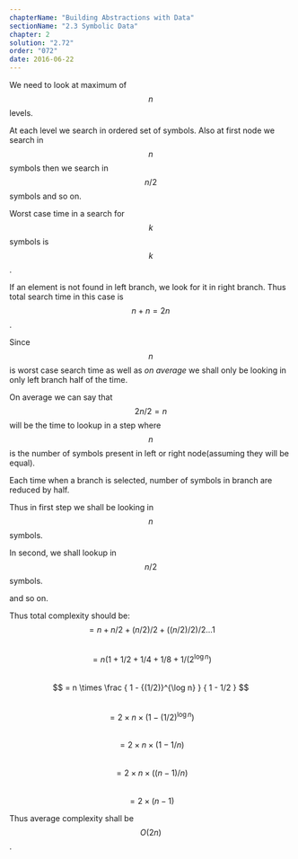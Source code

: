 ```yaml
---
chapterName: "Building Abstractions with Data"
sectionName: "2.3 Symbolic Data"
chapter: 2
solution: "2.72"
order: "072"
date: 2016-06-22
---
```


We need to look at maximum of $$ n $$ levels.
 
At each level we search in ordered set of symbols. Also at first node we search in $$ n $$ symbols then we search in $$ n/2 $$ symbols and so on.

Worst case time in a search for $$ k $$ symbols is $$ k $$.

If an element is not found in left branch, we look for it in right branch. Thus total search time in this case is $$ n + n = 2n $$.

Since $$ n $$ is worst case search time as well as *on average* we shall only be looking in only left branch half of the time.

On average we can say that $$ 2n/2 = n $$ will be the time to lookup in a step where $$ n $$ is the number of symbols present in left or right node(assuming they will be equal).

Each time when a branch is selected, number of symbols in branch are reduced by half.

Thus in first step we shall be looking in $$ n $$ symbols.

In second, we shall lookup in $$ n/2 $$ symbols.

and so on.

  
Thus total complexity should be:        
$$ = n + n/2 + (n/2)/2 + ((n/2)/2)/2 ... 1 $$       
$$ = n(1 + 1/2 + 1/4 + 1/8 + 1/(2^{\log n}) $$       
$$ = n \times \frac { 1 - {(1/2)}^{\log n} } { 1 - 1/2 } $$      
$$ = 2 \times n \times ( { 1 - {(1/2)}^{\log n} } ) $$      
$$ = 2 \times n \times ( 1 - 1/n ) $$      
$$ = 2 \times n \times ( (n - 1)/n ) $$      
$$ = 2 \times (n - 1)$$      

Thus average complexity shall be $$ O(2n) $$.




         
         


